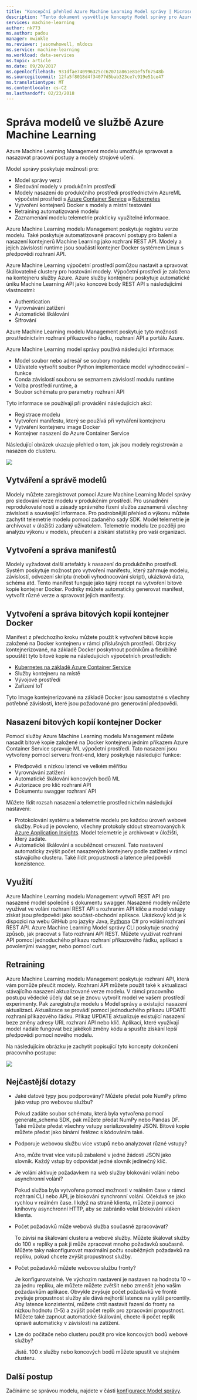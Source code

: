 ```yaml
---
title: "Koncepční přehled Azure Machine Learning Model správy | Microsoft Docs"
description: "Tento dokument vysvětluje koncepty Model správy pro Azure Machine Learning."
services: machine-learning
author: nk773
ms.author: padou
manager: mwinkle
ms.reviewer: jasonwhowell, mldocs
ms.service: machine-learning
ms.workload: data-services
ms.topic: article
ms.date: 09/20/2017
ms.openlocfilehash: 931dfae740996325cc62071a861e81ef5f67548b
ms.sourcegitcommit: 12fa5f8018d4f34077d5bab323ce7c919e51ce47
ms.translationtype: MT
ms.contentlocale: cs-CZ
ms.lasthandoff: 02/23/2018
---
```

# <a name="azure-machine-learning-model-management"></a>Správa modelů ve službě Azure Machine Learning

Azure Machine Learning Management modelu umožňuje spravovat a nasazovat pracovní postupy a modely strojové učení. 

Model správy poskytuje možnosti pro:
- Model správy verzí
- Sledování modely v produkčním prostředí
- Modely nasazení do produkčního prostředí prostřednictvím AzureML výpočetní prostředí s [Azure Container Service](https://azure.microsoft.com/services/container-service/) a [Kubernetes](https://docs.microsoft.com/azure/container-service/kubernetes/container-service-kubernetes-walkthrough)
- Vytvoření kontejnerů Docker s modely a místní testování
- Retraining automatizované modelu
- Zaznamenání modelu telemetrie prakticky využitelné informace. 

Azure Machine Learning modelu Management poskytuje registru verze modelu. Také poskytuje automatizované pracovní postupy pro balení a nasazení kontejnerů Machine Learning jako rozhraní REST API. Modely a jejich závislosti runtime jsou součástí kontejner Docker systémem Linux s předpovědi rozhraní API. 

Azure Machine Learning výpočetní prostředí pomůžou nastavit a spravovat škálovatelné clustery pro hostování modely. Výpočetní prostředí je založena na kontejneru služby Azure. Azure služby kontejneru poskytuje automatické úniku Machine Learning API jako koncové body REST API s následujícími vlastnostmi:

- Authentication
- Vyrovnávání zatížení
- Automatické škálování
- Šifrování

Azure Machine Learning modelu Management poskytuje tyto možnosti prostřednictvím rozhraní příkazového řádku, rozhraní API a portálu Azure. 

Azure Machine Learning model správy používá následující informace:

 - Model soubor nebo adresář se soubory modelu
 - Uživatele vytvořit soubor Python implementace model vyhodnocování – funkce
 - Conda závislostí souboru se seznamem závislostí modulu runtime
 - Volba prostředí runtime, a 
 - Soubor schématu pro parametry rozhraní API 

Tyto informace se používají při provádění následujících akcí:

- Registrace modelu
- Vytvoření manifestu, který se používá při vytváření kontejneru
- Vytváření kontejneru image Docker
- Kontejner nasazení do Azure Container Service
 
Následující obrázek ukazuje přehled o tom, jak jsou modely registrován a nasazen do clusteru. 

![](media/model-management-overview/modelmanagement.png)

## <a name="create-and-manage-models"></a>Vytváření a správě modelů 
Modely můžete zaregistrovat pomocí Azure Machine Learning Model správy pro sledování verze modelu v produkčním prostředí. Pro usnadnění reprodukovatelnosti a zásady správného řízení služba zaznamená všechny závislosti a související informace. Pro podrobnější přehled o výkonu můžete zachytit telemetrie modelu pomocí zadaného sady SDK. Model telemetrie je archivovat v úložišti zadaný uživatelem. Telemetrie modelu lze později pro analýzu výkonu v modelu, přeučení a získání statistiky pro vaši organizaci.

## <a name="create-and-manage-manifests"></a>Vytvoření a správa manifestů 
Modely vyžadovat další artefakty k nasazení do produkčního prostředí. Systém poskytuje možnost pro vytvoření manifestu, který zahrnuje modelu, závislostí, odvození skriptu (neboli vyhodnocování skript), ukázková data, schéma atd. Tento manifest funguje jako tajný recept na vytvoření bitové kopie kontejner Docker. Podniky můžete automaticky generovat manifest, vytvořit různé verze a spravovat jejich manifesty. 

## <a name="create-and-manage-docker-container-images"></a>Vytvoření a správa bitových kopií kontejner Docker 
Manifest z předchozího kroku můžete použít k vytvoření bitové kopie založené na Docker kontejneru v rámci příslušných prostředí. Obrázky kontejnerizované, na základě Docker poskytnout podnikům a flexibilně spouštět tyto bitové kopie na následujících výpočetních prostředích:

- [Kubernetes na základě Azure Container Service](https://docs.microsoft.com/azure/container-service/kubernetes/container-service-kubernetes-walkthrough)
- Služby kontejneru na místě
- Vývojové prostředí
- Zařízení IoT

Tyto Image kontejnerizované na základě Docker jsou samostatné s všechny potřebné závislosti, které jsou požadované pro generování předpovědi. 

## <a name="deploy-docker-container-images"></a>Nasazení bitových kopií kontejner Docker 
Pomocí služby Azure Machine Learning modelu Management můžete nasadit bitové kopie založené na Docker kontejneru jedním příkazem Azure Container Service spravuje ML výpočetní prostředí. Tato nasazení jsou vytvořeny pomocí serveru front-end, který poskytuje následující funkce:

- Předpovědi s nízkou latencí ve velkém měřítku
- Vyrovnávání zatížení
- Automatické škálování koncových bodů ML
- Autorizace pro klíč rozhraní API
- Dokumentu swagger rozhraní API

Můžete řídit rozsah nasazení a telemetrie prostřednictvím následující nastavení:

- Protokolování systému a telemetrie modelu pro každou úroveň webové služby. Pokud je povoleno, všechny protokoly stdout streamovaných k [Azure Application Insights](https://azure.microsoft.com/services/application-insights/). Model telemetrie je archivovat v úložišti, který zadáte. 
- Automatické škálování a souběžnost omezení. Tato nastavení automaticky zvýšit počet nasazených kontejnery podle zatížení v rámci stávajícího clusteru. Také řídit propustnosti a latence předpovědi konzistence.

## <a name="consumption"></a>Využití 
Azure Machine Learning modelu Management vytvoří REST API pro nasazené model společně s dokumentu swagger. Nasazené modely můžete využívat ve volání rozhraní REST API s rozhraním API klíče a model vstupy získat jsou předpovědi jako součást-obchodní aplikace. Ukázkový kód je k dispozici na webu GitHub pro jazyky Java, [Python](https://github.com/CortanaAnalyticsGallery-Int/digit-recognition-cnn-tf/blob/master/client.py)a C# pro volání rozhraní REST API. Azure Machine Learning Model správy CLI poskytuje snadný způsob, jak pracovat s Tato rozhraní API REST. Můžete využívat rozhraní API pomocí jednoduchého příkazu rozhraní příkazového řádku, aplikací s povolenými swagger, nebo pomocí curl. 

## <a name="retraining"></a>Retraining 
Azure Machine Learning modelu Management poskytuje rozhraní API, která vám pomůže přeučit modely. Rozhraní API můžete použít také k aktualizaci stávajícího nasazení aktualizované verze modelu. V rámci pracovního postupu vědecké účely dat se je znovu vytvořit model ve vašem prostředí experimenty. Pak zaregistrujte modelu s Model správy a existující nasazení aktualizací. Aktualizace se provádí pomocí jednoduchého příkazu UPDATE rozhraní příkazového řádku. Příkaz UPDATE aktualizuje existující nasazení beze změny adresy URL rozhraní API nebo klíč. Aplikací, které využívají model nadále fungovat bez jakékoli změny kódu a spusťte získání lepší předpovědi pomocí nového modelu.

Na následujícím obrázku je zachytit popisující tyto koncepty dokončení pracovního postupu:

![](media/model-management-overview/modelmanagementworkflow.png)

## <a name="frequently-asked-questions-faq"></a>Nejčastější dotazy 
- Jaké datové typy jsou podporovány? Můžete předat pole NumPy přímo jako vstup pro webovou službu?

   Pokud zadáte soubor schématu, která byla vytvořena pomocí generate_schema SDK, pak můžete předat NumPy nebo Pandas DF. Také můžete předat všechny vstupy serializovatelný JSON. Bitové kopie můžete předat jako binární řetězec s kódováním také.

- Podporuje webovou službu více vstupů nebo analyzovat různé vstupy? 

   Ano, může trvat více vstupů zabalené v jedné žádosti JSON jako slovník. Každý vstup by odpovídat jedné slovník jedinečný klíč.

- Je volání aktivuje požadavkem na web služby blokování volání nebo asynchronní volání?

   Pokud služba byla vytvořena pomocí možnosti v reálném čase v rámci rozhraní CLI nebo API, je blokování synchronní volání. Očekává se jako rychlou v reálném čase. I když na straně klienta, můžete ji pomocí knihovny asynchronní HTTP, aby se zabránilo volat blokování vláken klienta.

- Počet požadavků může webová služba současně zpracovávat?

   To závisí na škálování clusteru a webové služby. Můžete škálovat služby do 100 x repliky a pak ji může zpracovat mnoho požadavků současně. Můžete taky nakonfigurovat maximální počtu souběžných požadavků na repliku, pokud chcete zvýšit propustnost služby.

- Počet požadavků můžete webovou službu fronty?

   Je konfigurovatelné. Ve výchozím nastavení je nastaven na hodnotu 10 ~ za jednu repliku, ale můžete můžete zvětšit nebo zmenšit jeho vašim požadavkům aplikace. Obvykle zvyšuje počet požadavků ve frontě zvyšuje propustnost služby ale dává nejhorší latence na vyšší percentily. Aby latence konzistentní, můžete chtít nastavit řazení do fronty na nízkou hodnotu (1-5) a zvýšit počet replik pro zpracování propustnost. Můžete také zapnout automatické škálování, chcete-li počet replik úpravě automaticky v závislosti na zatížení. 

- Lze do počítače nebo clusteru použít pro více koncových bodů webové služby?

   Jistě. 100 x služby nebo koncových bodů můžete spustit ve stejném clusteru. 

## <a name="next-steps"></a>Další postup
Začínáme se správou modelu, najdete v části [konfigurace Model správy](deployment-setup-configuration.md).
